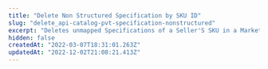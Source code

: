 ```yaml
---
title: "Delete Non Structured Specification by SKU ID"
slug: "delete_api-catalog-pvt-specification-nonstructured"
excerpt: "Deletes unmapped Specifications of a Seller'S SKU in a Marketplace by SKU ID."
hidden: false
createdAt: "2022-03-07T18:31:01.263Z"
updatedAt: "2022-12-02T21:08:21.413Z"
---
```

